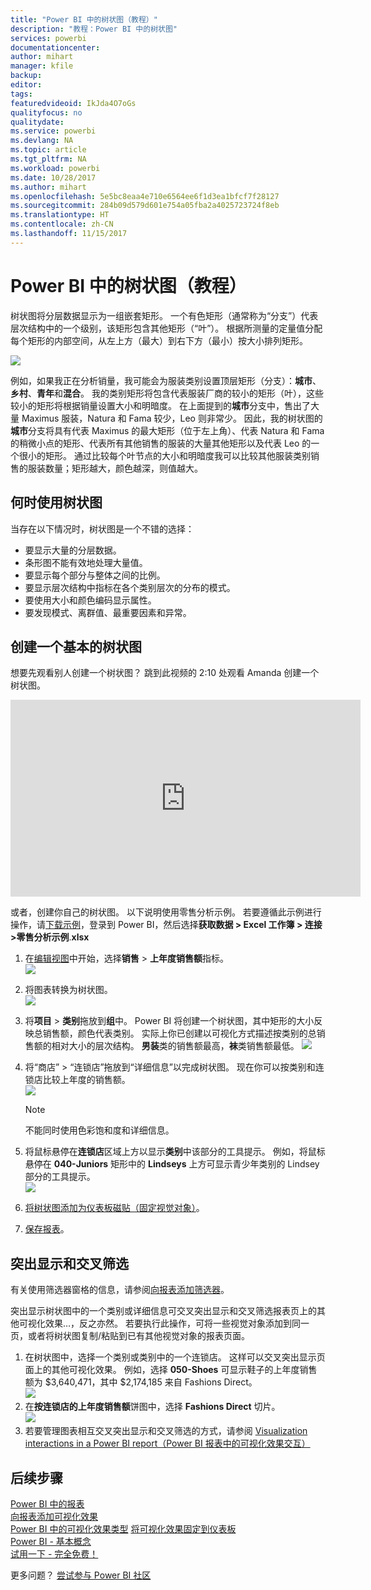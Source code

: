 ```yaml
---
title: "Power BI 中的树状图（教程）"
description: "教程：Power BI 中的树状图"
services: powerbi
documentationcenter: 
author: mihart
manager: kfile
backup: 
editor: 
tags: 
featuredvideoid: IkJda4O7oGs
qualityfocus: no
qualitydate: 
ms.service: powerbi
ms.devlang: NA
ms.topic: article
ms.tgt_pltfrm: NA
ms.workload: powerbi
ms.date: 10/28/2017
ms.author: mihart
ms.openlocfilehash: 5e5bc8eaa4e710e6564ee6f1d3ea1bfcf7f28127
ms.sourcegitcommit: 284b09d579d601e754a05fba2a4025723724f8eb
ms.translationtype: HT
ms.contentlocale: zh-CN
ms.lasthandoff: 11/15/2017
---
```

# <a name="treemaps-in-power-bi-tutorial"></a>Power BI 中的树状图（教程）
树状图将分层数据显示为一组嵌套矩形。  一个有色矩形（通常称为“分支”）代表层次结构中的一个级别，该矩形包含其他矩形（“叶”）。  根据所测量的定量值分配每个矩形的内部空间，从左上方（最大）到右下方（最小）按大小排列矩形。

![](media/power-bi-visualization-treemaps/pbi-nancy_viz_treemap.png)

例如，如果我正在分析销量，我可能会为服装类别设置顶层矩形（分支）：**城市**、**乡村**、**青年**和**混合**。  我的类别矩形将包含代表服装厂商的较小的矩形（叶），这些较小的矩形将根据销量设置大小和明暗度。  在上面提到的**城市**分支中，售出了大量 Maximus 服装，Natura 和 Fama 较少，Leo 则非常少。  因此，我的树状图的**城市**分支将具有代表 Maximus 的最大矩形（位于左上角）、代表 Natura 和 Fama 的稍微小点的矩形、代表所有其他销售的服装的大量其他矩形以及代表 Leo 的一个很小的矩形。  通过比较每个叶节点的大小和明暗度我可以比较其他服装类别销售的服装数量；矩形越大，颜色越深，则值越大。

## <a name="when-to-use-a-treemap"></a>何时使用树状图
当存在以下情况时，树状图是一个不错的选择：

* 要显示大量的分层数据。
* 条形图不能有效地处理大量值。
* 要显示每个部分与整体之间的比例。
* 要显示层次结构中指标在各个类别层次的分布的模式。
* 要使用大小和颜色编码显示属性。
* 要发现模式、离群值、最重要因素和异常。

## <a name="create-a-basic-treemap"></a>创建一个基本的树状图
想要先观看别人创建一个树状图？  跳到此视频的 2:10 处观看 Amanda 创建一个树状图。

<iframe width="560" height="315" src="https://www.youtube.com/embed/IkJda4O7oGs" frameborder="0" allowfullscreen></iframe>

或者，创建你自己的树状图。 以下说明使用零售分析示例。 若要遵循此示例进行操作，请[下载示例](sample-datasets.md)，登录到 Power BI，然后选择**获取数据 \> Excel 工作簿 \> 连接\>零售分析示例**.**xlsx**

1. 在[编辑视图](service-interact-with-a-report-in-editing-view.md)中开始，选择**销售**  >  **上年度销售额**指标。   
   ![](media/power-bi-visualization-treemaps/treemapfirstvalue_new.png)
2. 将图表转换为树状图。  
   ![](media/power-bi-visualization-treemaps/treemapconvertto_new.png)
3. 将**项目**  >  **类别**拖放到**组**中。 Power BI 将创建一个树状图，其中矩形的大小反映总销售额，颜色代表类别。  实际上你已创建以可视化方式描述按类别的总销售额的相对大小的层次结构。  **男装**类的销售额最高，**袜**类销售额最低。
   ![](media/power-bi-visualization-treemaps/treemapcomplete_new.png)
4. 将“商店”  >  “连锁店”拖放到“详细信息”以完成树状图。 现在你可以按类别和连锁店比较上年度的销售额。   
   ![](media/power-bi-visualization-treemaps/treemap_addgroup_new.png)
   
   > [!NOTE]
   > 不能同时使用色彩饱和度和详细信息。
   > 
   > 
5. 将鼠标悬停在**连锁店**区域上方以显示**类别**中该部分的工具提示。  例如，将鼠标悬停在 **040-Juniors** 矩形中的 **Lindseys** 上方可显示青少年类别的 Lindsey 部分的工具提示。  
   ![](media/power-bi-visualization-treemaps/treemaphoverdetail_new.png)
6. [将树状图添加为仪表板磁贴（固定视觉对象）](service-dashboard-tiles.md)。 
7. [保存报表](service-report-save.md)。

## <a name="highlighting-and-cross-filtering"></a>突出显示和交叉筛选
有关使用筛选器窗格的信息，请参阅[向报表添加筛选器](power-bi-report-add-filter.md)。

突出显示树状图中的一个类别或详细信息可交叉突出显示和交叉筛选报表页上的其他可视化效果…，反之亦然。 若要执行此操作，可将一些视觉对象添加到同一页，或者将树状图复制/粘贴到已有其他视觉对象的报表页面。

1. 在树状图中，选择一个类别或类别中的一个连锁店。  这样可以交叉突出显示页面上的其他可视化效果。 例如，选择 **050-Shoes** 可显示鞋子的上年度销售额为 $3,640,471，其中 $2,174,185 来自 Fashions Direct。  
   ![](media/power-bi-visualization-treemaps/treemaphiliting.png)
2. 在**按连锁店的上年度销售额**饼图中，选择 **Fashions Direct** 切片。  
   ![](media/power-bi-visualization-treemaps/treemapnoowl.gif)
3. 若要管理图表相互交叉突出显示和交叉筛选的方式，请参阅 [Visualization interactions in a Power BI report（Power BI 报表中的可视化效果交互）](service-reports-visual-interactions.md)

## <a name="next-steps"></a>后续步骤
[Power BI 中的报表](service-reports.md)  
[向报表添加可视化效果](power-bi-report-add-visualizations-i.md)  
[Power BI 中的可视化效果类型](power-bi-visualization-types-for-reports-and-q-and-a.md)
[将可视化效果固定到仪表板](service-dashboard-pin-tile-from-report.md)  
[Power BI - 基本概念](service-basic-concepts.md)  
[试用一下 - 完全免费！](https://powerbi.com/)

更多问题？ [尝试参与 Power BI 社区](http://community.powerbi.com/)  

